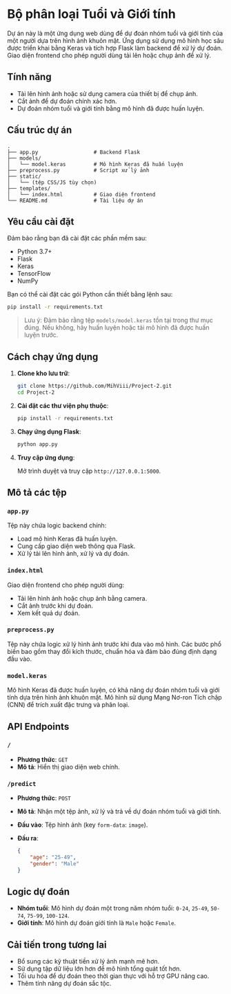 # Bộ phân loại Tuổi và Giới tính

Dự án này là một ứng dụng web dùng để dự đoán nhóm tuổi và giới tính của một người dựa trên hình ảnh khuôn mặt. Ứng dụng sử dụng mô hình học sâu được triển khai bằng Keras và tích hợp Flask làm backend để xử lý dự đoán. Giao diện frontend cho phép người dùng tải lên hoặc chụp ảnh để xử lý.

## Tính năng

- Tải lên hình ảnh hoặc sử dụng camera của thiết bị để chụp ảnh.
- Cắt ảnh để dự đoán chính xác hơn.
- Dự đoán nhóm tuổi và giới tính bằng mô hình đã được huấn luyện.

## Cấu trúc dự án

```
.
├── app.py                  # Backend Flask
├── models/
│   └── model.keras         # Mô hình Keras đã huấn luyện
├── preprocess.py           # Script xử lý ảnh
├── static/
│   └── (tệp CSS/JS tùy chọn)
├── templates/
│   └── index.html          # Giao diện frontend
└── README.md               # Tài liệu dự án
```

## Yêu cầu cài đặt

Đảm bảo rằng bạn đã cài đặt các phần mềm sau:

- Python 3.7+
- Flask
- Keras
- TensorFlow
- NumPy

Bạn có thể cài đặt các gói Python cần thiết bằng lệnh sau:

```bash
pip install -r requirements.txt
```

> Lưu ý: Đảm bảo rằng tệp `models/model.keras` tồn tại trong thư mục đúng. Nếu không, hãy huấn luyện hoặc tải mô hình đã được huấn luyện trước.

## Cách chạy ứng dụng

1. **Clone kho lưu trữ**:

   ```bash
   git clone https://github.com/MihViii/Project-2.git
   cd Project-2
   ```

2. **Cài đặt các thư viện phụ thuộc**:

   ```bash
   pip install -r requirements.txt
   ```

3. **Chạy ứng dụng Flask**:

   ```bash
   python app.py
   ```

4. **Truy cập ứng dụng**:

   Mở trình duyệt và truy cập `http://127.0.0.1:5000`.

## Mô tả các tệp

### `app.py`

Tệp này chứa logic backend chính:

- Load mô hình Keras đã huấn luyện.
- Cung cấp giao diện web thông qua Flask.
- Xử lý tải lên hình ảnh, xử lý và dự đoán.

### `index.html`

Giao diện frontend cho phép người dùng:

- Tải lên hình ảnh hoặc chụp ảnh bằng camera.
- Cắt ảnh trước khi dự đoán.
- Xem kết quả dự đoán.

### `preprocess.py`

Tệp này chứa logic xử lý hình ảnh trước khi đưa vào mô hình. Các bước phổ biến bao gồm thay đổi kích thước, chuẩn hóa và đảm bảo đúng định dạng đầu vào.

### `model.keras`

Mô hình Keras đã được huấn luyện, có khả năng dự đoán nhóm tuổi và giới tính dựa trên hình ảnh khuôn mặt. Mô hình sử dụng Mạng Nơ-ron Tích chập (CNN) để trích xuất đặc trưng và phân loại.

## API Endpoints

### `/`

- **Phương thức**: `GET`
- **Mô tả**: Hiển thị giao diện web chính.

### `/predict`

- **Phương thức**: `POST`
- **Mô tả**: Nhận một tệp ảnh, xử lý và trả về dự đoán nhóm tuổi và giới tính.
- **Đầu vào**: Tệp hình ảnh (key `form-data`: `image`).
- **Đầu ra**:

  ```json
  {
      "age": "25-49",
      "gender": "Male"
  }
  ```

## Logic dự đoán

- **Nhóm tuổi**: Mô hình dự đoán một trong năm nhóm tuổi: `0-24`, `25-49`, `50-74`, `75-99`, `100-124`.
- **Giới tính**: Mô hình dự đoán giới tính là `Male` hoặc `Female`.

## Cải tiến trong tương lai

- Bổ sung các kỹ thuật tiền xử lý ảnh mạnh mẽ hơn.
- Sử dụng tập dữ liệu lớn hơn để mô hình tổng quát tốt hơn.
- Tối ưu hóa để dự đoán theo thời gian thực với hỗ trợ GPU nâng cao.
- Thêm tính năng dự đoán sắc tộc.


